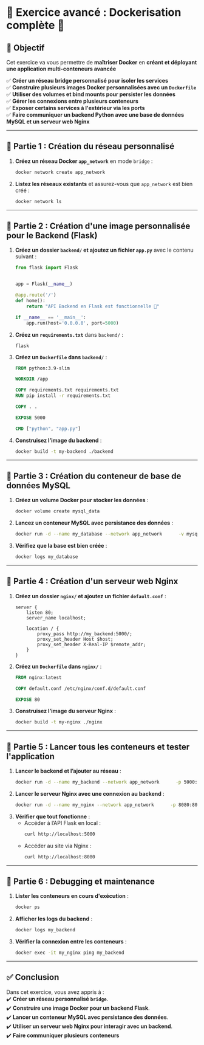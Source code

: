 

# **📝 Exercice avancé : Dockerisation complète  🚀**

## **📌 Objectif**
Cet exercice va vous permettre de **maîtriser Docker** en **créant et déployant une application multi-conteneurs avancée** 

✅ **Créer un réseau bridge personnalisé pour isoler les services**  
✅ **Construire plusieurs images Docker personnalisées avec un `Dockerfile`**  
✅ **Utiliser des volumes et bind mounts pour persister les données**  
✅ **Gérer les connexions entre plusieurs conteneurs**  
✅ **Exposer certains services à l'extérieur via les ports**  
✅ **Faire communiquer un backend Python avec une base de données MySQL et un serveur web Nginx**  

---

## **🎯 Partie 1 : Création du réseau personnalisé**
1. **Créez un réseau Docker `app_network`** en mode `bridge` :
   ```sh
   docker network create app_network
   ```
2. **Listez les réseaux existants** et assurez-vous que `app_network` est bien créé :
   ```sh
   docker network ls
   ```

---

## **🎯 Partie 2 : Création d'une image personnalisée pour le Backend (Flask)**
1. **Créez un dossier `backend/` et ajoutez un fichier `app.py`** avec le contenu suivant :
   ```python
   from flask import Flask


   app = Flask(__name__)

   @app.route('/')
   def home():
       return "API Backend en Flask est fonctionnelle 🚀"

   if __name__ == '__main__':
       app.run(host='0.0.0.0', port=5000)
   ```
2. **Créez un `requirements.txt`** dans `backend/` :
   ```
   flask
   ```
3. **Créez un `Dockerfile` dans `backend/`** :
   ```dockerfile
   FROM python:3.9-slim

   WORKDIR /app

   COPY requirements.txt requirements.txt
   RUN pip install -r requirements.txt

   COPY . .

   EXPOSE 5000

   CMD ["python", "app.py"]
   ```
4. **Construisez l’image du backend** :
   ```sh
   docker build -t my-backend ./backend
   ```

---

## **🎯 Partie 3 : Création du conteneur de base de données MySQL**
1. **Créez un volume Docker pour stocker les données** :
   ```sh
   docker volume create mysql_data
   ```
2. **Lancez un conteneur MySQL avec persistance des données** :
   ```sh
   docker run -d --name my_database --network app_network      -v mysql_data:/var/lib/mysql      -e MYSQL_ROOT_PASSWORD=rootpassword      -e MYSQL_DATABASE=mydb      -e MYSQL_USER=user      -e MYSQL_PASSWORD=password      mysql:5.7
   ```
3. **Vérifiez que la base est bien créée** :
   ```sh
   docker logs my_database
   ```

---

## **🎯 Partie 4 : Création d'un serveur web Nginx**
1. **Créez un dossier `nginx/` et ajoutez un fichier `default.conf`** :
   ```nginx
   server {
       listen 80;
       server_name localhost;

       location / {
           proxy_pass http://my_backend:5000/;
           proxy_set_header Host $host;
           proxy_set_header X-Real-IP $remote_addr;
       }
   }
   ```
2. **Créez un `Dockerfile` dans `nginx/`** :
   ```dockerfile
   FROM nginx:latest

   COPY default.conf /etc/nginx/conf.d/default.conf

   EXPOSE 80
   ```
3. **Construisez l’image du serveur Nginx** :
   ```sh
   docker build -t my-nginx ./nginx
   ```

---

## **🎯 Partie 5 : Lancer tous les conteneurs et tester l'application**
1. **Lancer le backend et l’ajouter au réseau** :
   ```sh
   docker run -d --name my_backend --network app_network      -p 5000:5000 my-backend
   ```
2. **Lancer le serveur Nginx avec une connexion au backend** :
   ```sh
   docker run -d --name my_nginx --network app_network      -p 8080:80 my-nginx
   ```
3. **Vérifier que tout fonctionne** :
   - Accéder à l’API Flask en local :  
     ```sh
     curl http://localhost:5000
     ```
   - Accéder au site via Nginx :  
     ```sh
     curl http://localhost:8080
     ```

---

## **🎯 Partie 6 : Debugging et maintenance**
1. **Lister les conteneurs en cours d'exécution** :
   ```sh
   docker ps
   ```
2. **Afficher les logs du backend** :
   ```sh
   docker logs my_backend
   ```
3. **Vérifier la connexion entre les conteneurs** :
   ```sh
   docker exec -it my_nginx ping my_backend
   ```

---

## **✅ Conclusion**
Dans cet exercice, vous avez appris à :  
✔️ **Créer un réseau personnalisé `bridge`**.  
✔️ **Construire une image Docker pour un backend Flask**.  
✔️ **Lancer un conteneur MySQL avec persistance des données**.  
✔️ **Utiliser un serveur web Nginx pour interagir avec un backend**.  
✔️ **Faire communiquer plusieurs conteneurs**
